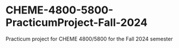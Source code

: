 # CHEME-4800-5800-PracticumProject-Fall-2024
Practicum project for CHEME 4800/5800 for the Fall 2024 semester

